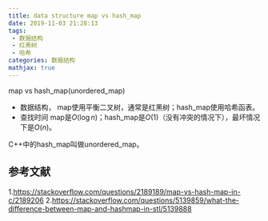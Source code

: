 ```yaml
---
title: data structure map vs hash_map
date: 2019-11-03 21:28:13
tags:
 - 数据结构
 - 红黑树
 - 哈希
categories: 数据结构
mathjax: true
---
```


map vs hash_map(unordered_map)
- 数据结构，
map使用平衡二叉树，通常是红黑树；hash_map使用哈希函表。
- 查找时间
map是$O(\log n)$；hash_map是$O(1)$（没有冲突的情况下），最坏情况下是$O(n)$。

C++中的hash_map叫做unordered_map。


## 参考文献
1.https://stackoverflow.com/questions/2189189/map-vs-hash-map-in-c/2189206
2.https://stackoverflow.com/questions/5139859/what-the-difference-between-map-and-hashmap-in-stl/5139888

